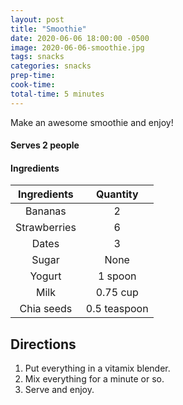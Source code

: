 ```yaml
---
layout: post
title: "Smoothie"
date: 2020-06-06 18:00:00 -0500
image: 2020-06-06-smoothie.jpg
tags: snacks
categories: snacks
prep-time:
cook-time:
total-time: 5 minutes
---
```


Make an awesome smoothie and enjoy!

#### Serves 2 people

#### Ingredients

|  Ingredients |   Quantity   |
|:------------:|:------------:|
|    Bananas   |       2      |
| Strawberries |       6      |
|     Dates    |       3      |
|     Sugar    |     None     |
|    Yogurt    |    1 spoon   |
|     Milk     |   0.75 cup   |
|  Chia seeds  | 0.5 teaspoon |

## Directions

1. Put everything in a vitamix blender.
2. Mix everything for a minute or so.
3. Serve and enjoy.
